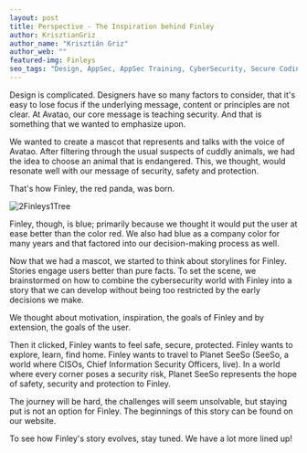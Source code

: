 ```yaml
---
layout: post
title: Perspective - The Inspiration behind Finley
author: KrisztianGriz
author_name: "Krisztián Griz"
author_web: ""
featured-img: Finleys
seo_tags: "Design, AppSec, AppSec Training, CyberSecurity, Secure Coding, Secure Code, UX Design, UI Design, User Experience, UX"
---
```


Design is complicated. Designers have so many factors to consider, that it's easy to lose focus if the underlying message, content or principles are not clear. At Avatao, our core message is teaching security. And that is something that we wanted to emphasize upon. 

We wanted to create a mascot that represents and talks with the voice of Avatao. After filtering through the usual suspects of cuddly animals, we had the idea to choose an animal that is endangered. This, we thought, would resonate well with our message of security, safety and protection. 

That's how Finley, the red panda, was born.

![2Finleys1Tree](../images/krisz_panda.png)

Finley, though, is blue; primarily because we thought it would put the user at ease better than the color red. We also had blue as a company color for many years and that factored into our decision-making process as well. 

Now that we had a mascot, we started to think about storylines for Finley. Stories engage users better than pure facts. To set the scene, we brainstormed on how to combine the cybersecurity world with Finley into a story that we can develop without being too restricted by the early decisions we make. 

We thought about motivation, inspiration, the goals of Finley and by extension, the goals of the user. 

Then it clicked, Finley wants to feel safe, secure, protected. Finley wants to explore, learn, find home. Finley wants to travel to Planet SeeSo (SeeSo, a world where CISOs, Chief Information Security Officers, live). In a world where every corner poses a security risk, Planet SeeSo represents the hope of safety, security and protection to Finley.

The journey will be hard, the challenges will seem unsolvable, but staying put is not an option for Finley.
The beginnings of this story can be found on our website.

To see how Finley's story evolves, stay tuned. We have a lot more lined up! 